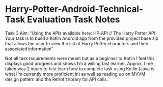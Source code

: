 # Harry-Potter-Android-Technical-Task Evaluation Task Notes

Task 3 Aim: “Using the APIs available here: HP-API // The Harry Potter API
Your task is to build a Kotlin Android app from the provided project base zip that allows the
user to view the list of Harry Potter characters and their associated information”


Not all task requirements were meant but as a beginner to Kotlin I feel this displays good progress and shows I’m a willing fast learner. 
Approx. time taken was 2 hours to first learn how to complete task using Kotlin (Java is what I’m currently more proficient in) as well as reading up on MVVM design pattern and the Retrofit library for API calls.
